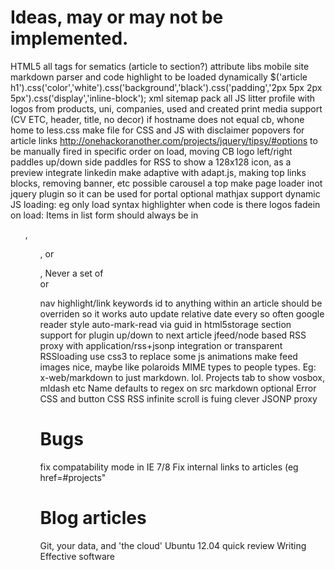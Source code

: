 # Ideas, may or may not be implemented.

HTML5 all tags for sematics (article to section?)
attribute libs
mobile site
markdown parser and code highlight to be loaded dynamically
$('article h1').css('color','white').css('background','black').css('padding','2px 5px 2px 5px').css('display','inline-block');
xml sitemap
pack all JS
litter profile with logos from products, uni, companies, used and created
print media support (CV ETC, header, title, no decor)
if hostname does not equal cb, whone home
to less.css 
make file for CSS and JS
with disclaimer
popovers for article links http://onehackoranother.com/projects/jquery/tipsy/#options
to be manually fired in specific order on load, moving CB logo 
left/right paddles
up/down side paddles for RSS
to show a 128x128 icon, as a preview
integrate linkedin
make adaptive with adapt.js, making top links blocks, removing banner, etc
possible carousel a top
make page loader inot jquery plugin so it can be used for portal
optional mathjax support
dynamic JS loading: eg only load syntax highlighter when code is there
logos fadein on load:
Items in list form should always be in <ul>, <ol>, or <dl>, Never a set of <div> or <p> nav
highlight/link keywords
id to anything within an article should be overriden so it works
auto update relative date every so often
google reader style auto-mark-read via guid in html5storage
section support for plugin
up/down to next article
jfeed/node based RSS proxy with application/rss+jsonp integration or transparent RSSloading
use css3 to replace some js animations
make feed images nice, maybe like polaroids
MIME types to people types. Eg: x-web/markdown to just markdown. lol.
Projects tab to show vosbox, mldash etc
Name defaults to regex on src
markdown optional
Error CSS and button CSS
RSS infinite scroll is fuing clever JSONP proxy

# Bugs

fix compatability mode in IE 7/8
Fix internal links to articles (eg href=#projects"

# Blog articles

Git, your data, and 'the cloud'
Ubuntu 12.04 quick review
Writing Effective software
